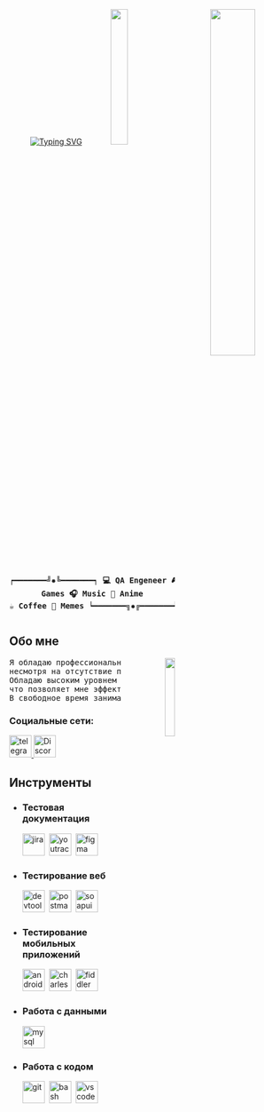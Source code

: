 <div align="center">
<a href="https://git.io/typing-svg"><img src="https://readme-typing-svg.demolab.com?font=Fira+Code&size=30&pause=1000&color=FFFF00&center=true&vCenter=true&width=440&height=60&lines=Hello-Hello!+;I+am+Svetlana;Junior+QA+Engineer" alt="Typing SVG" /></a>
<img src="https://github.com/Tosstiv/tosstiv/blob/main/assets/a0473e2846eea68c2d74602e5e79d2ac.jpg?raw=true" width="40%" align="right"/>
<img src="https://github.com/Tosstiv/tosstiv/blob/main/assets/new_cat.gif?raw=true" width="25%"/>
<pre align="center">

┍━━━━━━━╝✹╚━━━━━━━┑
**💻 QA Engeneer**
**🎮 Games**
**🎧 Music**
**🌸 Anime**
**☕️ Coffee**
**🐸 Memes**
┕━━━━━━━╗✹╔━━━━━━━┙
</pre>
</div>

## **Обо мне**
<div align="right">
<img src="https://github.com/Tosstiv/tosstiv/blob/main/assets/cat_sleep.png?raw=true" width="19%" align="right"/>
</div>
<pre>
Я обладаю профессиональными навыками в области ручного тестирования,
несмотря на отсутствие практического опыта работы в данной сфере. 
Обладаю высоким уровнем мотивации и профессионального энтузиазма, 
что позволяет мне эффективно осваивать новые знания и применять их на практике. 
В свободное время занимаюсь программированием и увлекаюсь видеоиграми.
</pre>

### Социальные сети:
  <div>
    <a href="https://t.me/tostivab" target="_blank">
        <img src="https://cdn-icons-png.flaticon.com/512/2111/2111646.png" width="40" height="40" alt="telegram">
    </a>
    <a href="https://discord.com/users/726539474401493065" target="_blank">
        <img src="https://raw.githubusercontent.com/danielcranney/readme-generator/main/public/icons/socials/discord.svg" width="40" height="40" alt="Discord"/>
    </a>
  </div>

## **Инструменты**



- ### **Тестовая документация**
    <div >
    <img src="https://cdn.jsdelivr.net/gh/devicons/devicon/icons/jira/jira-original.svg" title="jira" alt="jira" width="40" height="40"/>&nbsp
    <img src="https://upload.wikimedia.org/wikipedia/commons/thumb/8/8d/YouTrack_Icon.svg/1024px-YouTrack_Icon.svg.png?20200803082248" title="youtrack" alt="youtrack" width="40" height="40"/>&nbsp
    <img src="https://cdn.jsdelivr.net/gh/devicons/devicon/icons/figma/figma-original.svg" title="figma" alt="figma" width="40" height="40"/>&nbsp
    </div>



- ### **Тестирование веб**
    <div>
    <img src="https://d33wubrfki0l68.cloudfront.net/38b5c953a4667366685d55db55d057c86db1fc54/a0fdc/static/acae6b24d940347661ca901ea07f47c1/chrome-dev-logo-icon.png" title="devtools" alt="devtools" width="40" height="40"/>&nbsp
    <img src="https://icon.icepanel.io/Technology/svg/Postman.svg" title="postman" alt="postman" width="40" height="40"/>&nbsp
    <img src="https://www.ph4.org/_RU/DL/LOGO_ICON/s/soapui.gif" title="soapui" alt="soapui" width="40" height="40"/>&nbsp
    </div>



- ### **Тестирование мобильных приложений**
    <div>
    <img src="https://cdn.jsdelivr.net/gh/devicons/devicon/icons/androidstudio/androidstudio-original.svg" title="android-studio" alt="android-studio" width="40" height="40"/>&nbsp
    <img src="https://cdn.icon-icons.com/icons2/3053/PNG/512/charles_proxy_macos_bigsur_icon_190302.png" title="charles-proxy" alt="charles-proxy" width="40" height="40"/>&nbsp
    <img src="https://www.megaleechers.com/storage/Fiddler-Everywhere-Icon.png" title="fiddler" alt="fiddler" width="40" height="40"/>&nbsp
    </div>

- ### **Работа с данными**
    <div>
    <img src="https://cdn.jsdelivr.net/gh/devicons/devicon/icons/mysql/mysql-original.svg" title="mysql" alt="mysql" width="40" height="40"/>
    </div>



- ### **Работа с кодом**
    <div>
    <img src="https://cdn.jsdelivr.net/gh/devicons/devicon/icons/git/git-original.svg" title="git" alt="git" width="40" height="40"/>&nbsp
    <img src="https://upload.wikimedia.org/wikipedia/commons/thumb/4/4b/Bash_Logo_Colored.svg/1024px-Bash_Logo_Colored.svg.png?20180723054350" title="bash" alt="bash" width="40" height="40"/>&nbsp
    <img src="https://cdn.jsdelivr.net/gh/devicons/devicon/icons/vscode/vscode-original.svg" title="vscode" alt="vscode" width="40" height="40"/>&nbsp
    </div>








